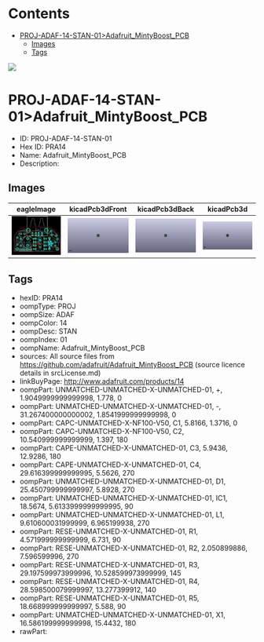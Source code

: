 



Contents
========

* [PROJ-ADAF-14-STAN-01>Adafruit_MintyBoost_PCB](#proj-adaf-14-stan-01adafruit_mintyboost_pcb)
	* [Images](#images)
	* [Tags](#tags)
  
![][im]
# PROJ-ADAF-14-STAN-01>Adafruit_MintyBoost_PCB

- ID: PROJ-ADAF-14-STAN-01
- Hex ID: PRA14
- Name: Adafruit_MintyBoost_PCB
- Description: 

## Images
  
  

|eagleImage|kicadPcb3dFront|kicadPcb3dBack|kicadPcb3d|
| :---: | :---: | :---: | :---: |
|[![eagleImage](eagleImage_140.png)](eagleImage_600.png)|[![kicadPcb3dFront](kicadPcb3dFront_140.png)](kicadPcb3dFront_600.png)|[![kicadPcb3dBack](kicadPcb3dBack_140.png)](kicadPcb3dBack_600.png)|[![kicadPcb3d](kicadPcb3d_140.png)](kicadPcb3d_600.png)|

## Tags

- hexID: PRA14
- oompType: PROJ
- oompSize: ADAF
- oompColor: 14
- oompDesc: STAN
- oompIndex: 01
- oompName: Adafruit_MintyBoost_PCB
- sources: All source files from https://github.com/adafruit/Adafruit_MintyBoost_PCB (source licence details in srcLicense.md)
- linkBuyPage: http://www.adafruit.com/products/14
- oompPart: UNMATCHED-UNMATCHED-X-UNMATCHED-01, +, 1.9049999999999998, 1.778, 0
- oompPart: UNMATCHED-UNMATCHED-X-UNMATCHED-01, -, 31.267400000000002, 1.8541999999999998, 0
- oompPart: CAPC-UNMATCHED-X-NF100-V50, C1, 5.8166, 1.3716, 0
- oompPart: CAPC-UNMATCHED-X-NF100-V50, C2, 10.540999999999999, 1.397, 180
- oompPart: CAPE-UNMATCHED-X-UNMATCHED-01, C3, 5.9436, 12.9286, 180
- oompPart: CAPE-UNMATCHED-X-UNMATCHED-01, C4, 29.616399999999995, 5.5626, 270
- oompPart: UNMATCHED-UNMATCHED-X-UNMATCHED-01, D1, 25.450799999999997, 5.8928, 270
- oompPart: UNMATCHED-UNMATCHED-X-UNMATCHED-01, IC1, 18.5674, 5.6133999999999995, 90
- oompPart: UNMATCHED-UNMATCHED-X-UNMATCHED-01, L1, 9.610600031999999, 6.965199938, 270
- oompPart: RESE-UNMATCHED-X-UNMATCHED-01, R1, 4.571999999999999, 6.731, 90
- oompPart: RESE-UNMATCHED-X-UNMATCHED-01, R2, 2.050899886, 7.596599996, 270
- oompPart: RESE-UNMATCHED-X-UNMATCHED-01, R3, 29.197599973999996, 10.528599973999999, 145
- oompPart: RESE-UNMATCHED-X-UNMATCHED-01, R4, 28.598500079999997, 13.277399912, 140
- oompPart: RESE-UNMATCHED-X-UNMATCHED-01, R5, 18.668999999999997, 5.588, 90
- oompPart: UNMATCHED-UNMATCHED-X-UNMATCHED-01, X1, 16.586199999999998, 15.4432, 180
- rawPart: 



[im]: kicadPcb3d_450.png
